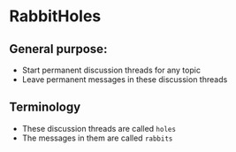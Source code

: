 # RabbitHoles

## General purpose:
- Start permanent discussion threads for any topic
- Leave permanent messages in these discussion threads

## Terminology
- These discussion threads are called `holes`
- The messages in them are called `rabbits`
